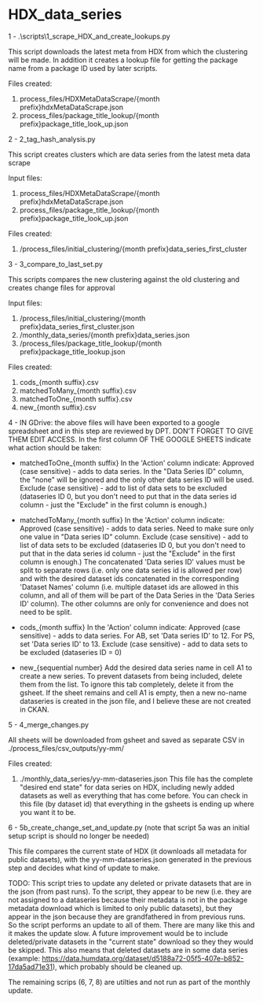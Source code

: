 # HDX_data_series

1 - .\scripts\1_scrape_HDX_and_create_lookups.py

This script downloads the latest meta from HDX from which the clustering will be made. In addition it creates a lookup file for getting the package name from a package ID used by later scripts.

Files created:

1. process_files/HDXMetaDataScrape/{month prefix}hdxMetaDataScrape.json
2. process_files/package_title_lookup/{month prefix}package_title_look_up.json

2 - 2_tag_hash_analysis.py

This script creates clusters which are data series from the latest meta data scrape

Input files:
1. process_files/HDXMetaDataScrape/{month prefix}hdxMetaDataScrape.json
2. process_files/package_title_lookup/{month prefix}package_title_look_up.json

Files created:
1. /process_files/initial_clustering/{month prefix}data_series_first_cluster

3 - 3_compare_to_last_set.py

This scripts compares the new clustering against the old clustering and creates change files for approval

Input files:
1. /process_files/initial_clustering/{month prefix}data_series_first_cluster.json
2. /monthly_data_series/{month prefix}data_series.json
3. /process_files/package_title_lookup/{month prefix}package_title_lookup.json

Files created:
1. cods_{month suffix}.csv
2. matchedToMany_{month suffix}.csv
3. matchedToOne_{month suffix}.csv
4. new_{month suffix}.csv

4 - IN GDrive: the above files will have been exported to a google spreadsheet and in this step are reviewed by DPT. DON'T FORGET TO GIVE THEM EDIT ACCESS. In the first column OF THE GOOGLE SHEETS indicate what action should be taken:

- matchedToOne_{month suffix}
In the 'Action' column indicate:
Approved (case sensitive) - adds to data series. In the "Data Series ID" column, the "none" will be ignored and the only other data series ID will be used.
Exclude (case sensitive) - add to list of data sets to be excluded (dataseries ID 0, but you don't need to put that in the data series id column - just the "Exclude" in the first column is enough.)

- matchedToMany_{month suffix}
In the 'Action' column indicate:
Approved (case sensitive) - adds to data series. Need to make sure only one value in "Data series ID" column.
Exclude (case sensitive) - add to list of data sets to be excluded (dataseries ID 0, but you don't need to put that in the data series id column - just the "Exclude" in the first column is enough.)
The concatenated 'Data series ID' values must be split to separate rows (i.e. only one data series id is allowed per row) and with the desired dataset ids concatenated in the corresponding 'Dataset Names' column (i.e. multiple dataset ids are allowed in this column, and all of them will be part of the Data Series in the 'Data Series ID' column). The other columns are only for convenience and does not need to be split.

- cods_{month suffix}
In the 'Action' column indicate:
Approved (case sensitive) - adds to data series. For AB, set 'Data series ID' to 12. For PS, set 'Data series ID' to 13.
Exclude (case sensitive) - add to data sets to be excluded (dataseries ID = 0)

- new_{sequential number}
Add the desired data series name in cell A1 to create a new series. 
To prevent datasets from being included, delete them from the list.
To ignore this tab completely, delete it from the gsheet. If the sheet remains and cell A1 is empty, then a new no-name dataseries is created in the json file, and I believe these are not created in CKAN.

5 - 4_merge_changes.py

All sheets will be downloaded from gsheet and saved as separate CSV in ./process_files/csv_outputs/yy-mm/  

Files created:
1. ./monthly_data_series/yy-mm-dataseries.json
This file has the complete "desired end state" for data series on HDX, including newly added datasets as well as everything that has come before. You can check in this file (by dataset id) that everything in the gsheets is ending up where you want it to be.

6 - 5b_create_change_set_and_update.py (note that script 5a was an initial setup script is should no longer be needed)

This file compares the current state of HDX (it downloads all metadata for public datasets), with the yy-mm-dataseries.json generated in the previous step and decides what kind of update to make. 

TODO: This script tries to update any deleted or private datasets that are in the json (from past runs). To the script, they appear to be new (i.e. they are not assigned to a dataseries because their metadata is not in the package metadata download which is limited to only public datasets), but they appear in the json because they are grandfathered in from previous runs. So the script performs an update to all of them. There are many like this and it makes the update slow. A future improvement would be to include deleted/private datasets in the "current state" download so they they would be skipped. This also means that deleted datasets are in some data series (example: https://data.humdata.org/dataset/d5188a72-05f5-407e-b852-17da5ad71e31), which probably should be cleaned up.


The remaining scrips (6, 7, 8) are utilties and not run as part of the monthly update.
